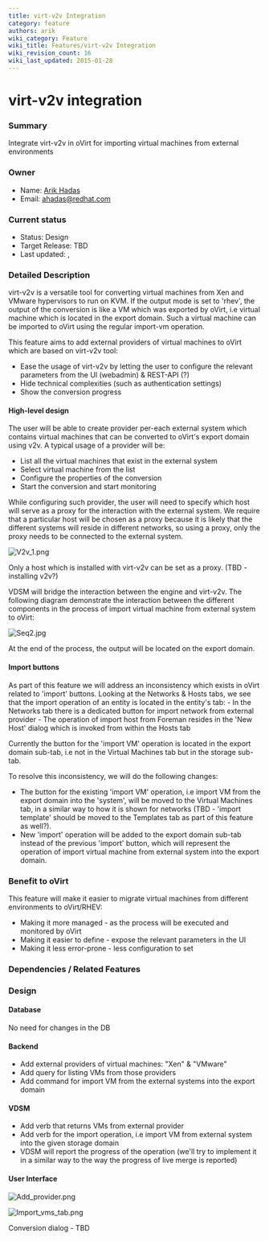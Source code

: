```yaml
---
title: virt-v2v Integration
category: feature
authors: arik
wiki_category: Feature
wiki_title: Features/virt-v2v Integration
wiki_revision_count: 16
wiki_last_updated: 2015-01-28
---
```


# virt-v2v integration

### Summary

Integrate virt-v2v in oVirt for importing virtual machines from external environments

### Owner

*   Name: [ Arik Hadas](User:Arik)
*   Email: <ahadas@redhat.com>

### Current status

*   Status: Design
*   Target Release: TBD
*   Last updated: ,

### Detailed Description

virt-v2v is a versatile tool for converting virtual machines from Xen and VMware hypervisors to run on KVM. If the output mode is set to 'rhev', the output of the conversion is like a VM which was exported by oVirt, i.e virtual machine which is located in the export domain. Such a virtual machine can be imported to oVirt using the regular import-vm operation.

This feature aims to add external providers of virtual machines to oVirt which are based on virt-v2v tool:

*   Ease the usage of virt-v2v by letting the user to configure the relevant parameters from the UI (webadmin) & REST-API (?)
*   Hide technical complexities (such as authentication settings)
*   Show the conversion progress

#### High-level design

The user will be able to create provider per-each external system which contains virtual machines that can be converted to oVirt's export domain using v2v. A typical usage of a provider will be:

*   List all the virtual machines that exist in the external system
*   Select virtual machine from the list
*   Configure the properties of the conversion
*   Start the conversion and start monitoring

While configuring such provider, the user will need to specify which host will serve as a proxy for the interaction with the external system. We require that a particular host will be chosen as a proxy because it is likely that the different systems will reside in different networks, so using a proxy, only the proxy needs to be connected to the external system.

![](V2v_1.png "V2v_1.png")

Only a host which is installed with virt-v2v can be set as a proxy. (TBD - installing v2v?)

VDSM will bridge the interaction between the engine and virt-v2v. The following diagram demonstrate the interaction between the different components in the process of import virtual machine from external system to oVirt:

![](Seq2.jpg "Seq2.jpg")

At the end of the process, the output will be located on the export domain.

#### Import buttons

As part of this feature we will address an inconsistency which exists in oVirt related to 'import' buttons. Looking at the Networks & Hosts tabs, we see that the import operation of an entity is located in the entity's tab: - In the Networks tab there is a dedicated button for import network from external provider - The operation of import host from Foreman resides in the 'New Host' dialog which is invoked from within the Hosts tab

Currently the button for the 'import VM' operation is located in the export domain sub-tab, i.e not in the Virtual Machines tab but in the storage sub-tab.

To resolve this inconsistency, we will do the following changes:

*   The button for the existing 'import VM' operation, i.e import VM from the export domain into the 'system', will be moved to the Virtual Machines tab, in a similar way to how it is shown for networks (TBD - 'import template' should be moved to the Templates tab as part of this feature as well?).
*   New 'import' operation will be added to the export domain sub-tab instead of the previous 'import' button, which will represent the operation of import virtual machine from external system into the export domain.

### Benefit to oVirt

This feature will make it easier to migrate virtual machines from different environments to oVirt/RHEV:

*   Making it more managed - as the process will be executed and monitored by oVirt
*   Making it easier to define - expose the relevant parameters in the UI
*   Making it less error-prone - less configuration to set

### Dependencies / Related Features

### Design

#### Database

No need for changes in the DB

#### Backend

*   Add external providers of virtual machines: "Xen" & "VMware"
*   Add query for listing VMs from those providers
*   Add command for import VM from the external systems into the export domain

#### VDSM

*   Add verb that returns VMs from external provider
*   Add verb for the import operation, i.e import VM from external system into the given storage domain
*   VDSM will report the progress of the operation (we'll try to implement it in a similar way to the way the progress of live merge is reported)

#### User Interface

![](Add_provider.png "Add_provider.png")

![](Import_vms_tab.png "Import_vms_tab.png")

Conversion dialog - TBD
